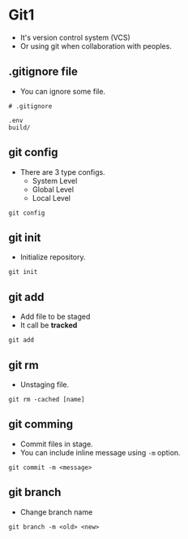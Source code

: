 # Git1

- It's version control system (VCS)
- Or using git when collaboration with peoples.

## .gitignore file

- You can ignore some file.

```
# .gitignore

.env
build/
```

## git config

- There are 3 type configs.
  - System Level
  - Global Level
  - Local Level

```
git config
```

## git init

- Initialize repository.

```
git init
```

## git add

- Add file to be staged
- It call be **tracked**

```
git add
```

## git rm

- Unstaging file.

```
git rm -cached [name]
```

## git comming

- Commit files in stage.
- You can include inline message using `-m` option.

```
git commit -m <message>
```

## git branch

- Change branch name

```
git branch -m <old> <new>
```
